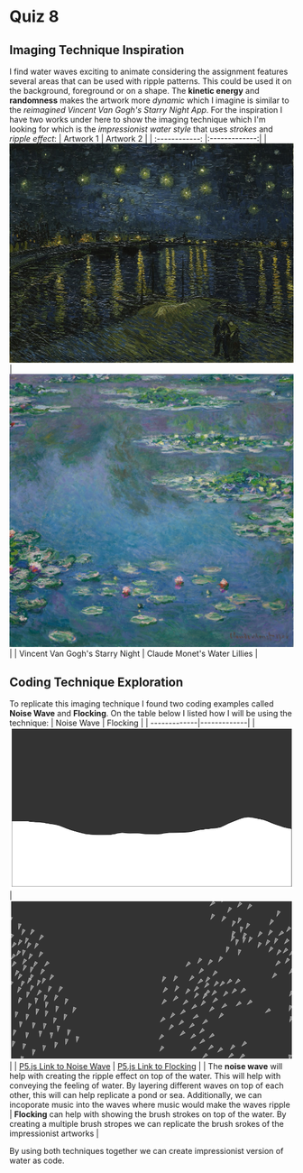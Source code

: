 # Quiz 8

## Imaging Technique Inspiration

I find water waves exciting to animate considering the assignment features several areas that can be used with ripple patterns. This could be used it on the background, foreground or on a shape. The **kinetic energy** and **randomness** makes the artwork more *dynamic* which I imagine is similar to the *reimagined Vincent Van Gogh's Starry Night App*. For the inspiration I have two works under here to show the imaging technique which I'm looking for which is the *impressionist water style* that uses *strokes* and *ripple effect*:
| Artwork 1  | Artwork 2 |
| :------------: |:-------------:|
| ![An image of a water wave](p5_project/assets/1280px-Vincent_van_Gogh_-_Starry_Night_-_Google_Art_Project.jpeg)     | ![An image of a water lillies](p5_project/assets/WaterLilliesClaudeMonet.jpg)    |
| Vincent Van Gogh's Starry Night      | Claude Monet's Water Lillies    |

## Coding Technique Exploration
To replicate this imaging technique I found two coding examples called **Noise Wave** and **Flocking**. On the table below I listed how I will be using the technique:
| Noise Wave    | Flocking     |
| -------------|-------------|
| ![An image of perlin noise water wave](p5_project/assets/p5NoiseWave.png)    | ![An image of flocking in p5](p5_project/assets/p5Flocking.png)|
| [P5.js Link to Noise Wave](https://p5js.org/examples/math-noise-wave.html)    | [P5.js Link to Flocking](https://p5js.org/examples/simulate-flocking.html)    |
| The **noise wave** will help with creating the ripple effect on top of the water. This will help with conveying the feeling of water. By layering different waves on top of each other, this will can help replicate a pond or sea. Additionally, we can incoporate music into the waves where music would make the waves ripple   | **Flocking** can help with showing the brush strokes on top of the water. By creating a multiple brush stropes we can replicate the brush srokes of the impressionist artworks  |

By using both techniques together we can create impressionist version of water as code.